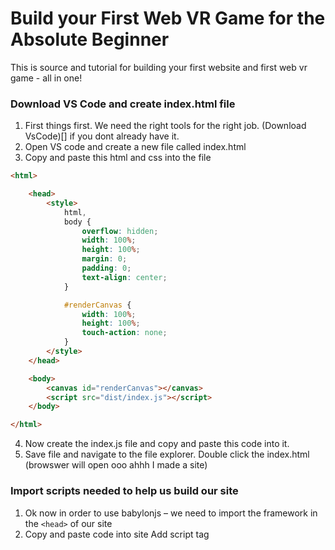 # Build your First Web VR Game for the Absolute Beginner
This is source and tutorial for building your first website and first web vr game - all in one!

### Download VS Code and create index.html file
1. First things first. We need the right tools for the right job. (Download VsCode)[] if you dont already have it.
2. Open VS code and create a new file called index.html
3. Copy and paste this html and css into the file
```html <!DOCTYPE html>
<html>

    <head>
        <style>
            html,
            body {
                overflow: hidden;
                width: 100%;
                height: 100%;
                margin: 0;
                padding: 0;
                text-align: center;
            }

            #renderCanvas {
                width: 100%;
                height: 100%;
                touch-action: none;
            }
        </style>
    </head>

    <body>
        <canvas id="renderCanvas"></canvas>
        <script src="dist/index.js"></script>
    </body>

</html>
```
4. Now create the index.js file and copy and paste this code into it.
5. Save file and navigate to the file explorer. Double click the index.html (browswer will open ooo ahhh I made a site)


### Import scripts needed to help us build our site
1. Ok now in order to use babylonjs – we need to import the framework in the `<head>` of our site
2. Copy and paste code into site Add script tag


